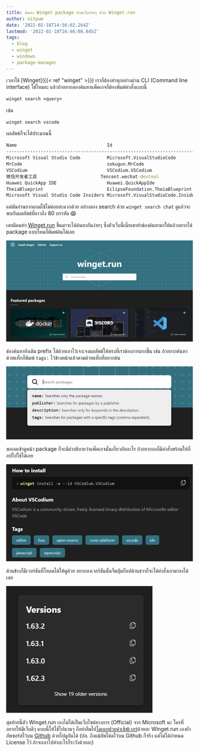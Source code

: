 ```yaml
---
title: ค้นหา Winget package ผ่านเว็บง่ายๆ ด้วย Winget.run
author: nitpum
date: '2022-02-18T14:56:02.264Z'
lastmod: '2022-02-18T16:46:08.845Z'
tags:
  - blog
  - winget
  - windows
  - package-manager
---
```


เวลาใช้ [Winget]({{< ref "winget"  >}}) เราก็ต้องทำทุกอย่างผ่าน CLI (Command line interface) ใช่ไหมละ แล้วถ้าอยากลองค้นหาแพ็คเกจก็ต้องพิมพ์คำสั่งแบบนี้

```bat
winget search <query>
```

เช่น
```bat
winget search vscode
```

ผลลัพธ์ก็จะได้ประมาณนี้

```bat
Name                                  Id                                  Version      Match                    Source
----------------------------------------------------------------------------------------------------------------------
Microsoft Visual Studio Code          Microsoft.VisualStudioCode          1.64.0       Moniker: vscode          winget
MrCode                                zokugun.MrCode                      1.62.3.21323 Tag: vscode              winget
VSCodium                              VSCodium.VSCodium                   1.64.0       Tag: vscode              winget
微信开发者工具                        Tencent.wechat-devtool              1.05.2108130 Tag: vscode              winget
Huawei QuickApp IDE                   Huawei.QuickAppIde                  11.4.2       Tag: vscode              winget
TheiaBlueprint                        EclipseFoundation.TheiaBlueprint    1.16.0       Tag: vscode              winget
Microsoft Visual Studio Code Insiders Microsoft.VisualStudioCode.Insiders 1.65.0       Moniker: vscode-insiders winget
```

แต่มันอ่านยากแถมใช้ไม่ค่อยสะดวกด้วย อย่างลอง search ด้วย `winget search chat` ดูแล้วจะพบกับผลลัพธ์ที่ยาวถึง 80 บรรทัด 😱

เลยมีคนทำ [Winget.run](https://winget.run) ขึ้นมาจะได้ค้นหากันง่ายๆ ซึ่งตัวเว็บนี้เนี่ยเขาทำช่องค้นหามาให้แล้วอยากได้ package แบบไหนก็พิมพ์ค้นได้เลย

![Winget.run](images/wingetdotrun.jpeg)

ช่องค้นหายังเติม prefix ได้ด้วยเอาไว้เจาะจงผลลัพธ์ให้ตรงที่เราต้องการมากขึ้น เช่น ถ้าอยากค้นหาด้วยแท็กก็พิมพ์ `tags:` ไว้ข้างหน้าแล้วตามด้วยแท็กที่อยากค้น

![Search with prefix](images/search-prefix.png)

พอกดเข้าดูหน้า package ก็จะมีคำอธิบายว่าแพ็คเกจนั้นเกี่ยวกับอะไร ถ้าอยากลงก็มีคำสั่งพร้อมให้ก็อปไปใช้ได้เลย

![Package's detail page with description and install script](images/detail.png)

ด้านข้างก็มีเวอร์ชันที่โหลดได้ให้ดูด้วย อยากลงเวอร์ชันนั้นจิ้มปุ่มก็อปด้านขวาก็จะได้คำสั่งเอามาลงได้เลย

![Available version with copy install command](images/version-list.png)

สุดท้ายนี้ตัว Winget.run เองไม่ได้เป็นเว็บไซต์ทางการ (Official) จาก Microsoft นะ ใครที่อยากให้มีเว็บดีๆ แบบนี้ให้ใช้ไปนานๆ ก็อย่าลืมไป[โดเนทช่วยค่าเซิฟเวอร์](https://ko-fi.com/wingetdotrun)ด้วยละ Winget.run เองยังอัพซอร์สไว้บน [Github](https://github.com/winget-run/wingetdotrun) ด้วยไปดูกันได้ (ปล. ถึงแม้อัพโค้ดไว้บน Github ก็จริง แต่ไม่ได้กำหนด License ไว้ ถ้าจะเอาไปทำอะไรก็ระวังด้วยละ)

